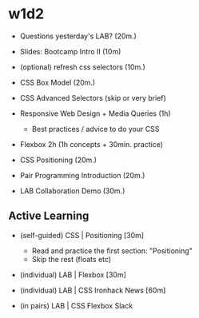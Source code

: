 
# w1d2


- Questions yesterday's LAB? (20m.)

- Slides: Bootcamp Intro II (10m)

- (optional) refresh css selectors (10m.)

- CSS Box Model (20m.)

- CSS Advanced Selectors (skip or very brief)

- Responsive Web Design + Media Queries (1h)
  - Best practices / advice to do your CSS

- Flexbox 2h (1h concepts + 30min. practice)

- CSS Positioning  (20m.)

- Pair Programming Introduction (20m.)

- LAB Collaboration Demo (30m.)



## Active Learning

- (self-guided) CSS | Positioning [30m]
  - Read and practice the first section: "Positioning"
  - Skip the rest (floats etc)

- (individual) LAB | Flexbox [30m]

- (individual) LAB | CSS Ironhack News [60m]

- (in pairs) LAB | CSS Flexbox Slack





